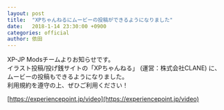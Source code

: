 ```yaml
---
layout: post
title:  "XPちゃんねるにムービーの投稿ができるようになりました"
date:   2018-1-14 23:30:00 +0900
categories: official
author: 依田
---  
```

XP-JP Modsチームよりお知らせです。  
イラスト投稿/投げ銭サイトの「XPちゃんねる」  (運営：株式会社CLANE) に、ムービーの投稿もできるようになりました。  
利用規約を遵守の上、ぜひご利用ください！  

[https://experiencepoint.jp/video](https://experiencepoint.jp/video)  

